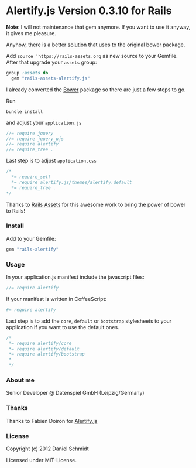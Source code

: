 # Alertify.js Version 0.3.10 for Rails

**Note**: I will not maintenance that gem anymore. If you want to use it anyway, it gives me pleasure. 

Anyhow, there is a better [solution](https://rails-assets.org/) that uses to the original bower package.

Add ```source 'https://rails-assets.org``` as new source to your Gemfile. After that upgrade your ```assets``` group:

```ruby
group :assets do 
  gem "rails-assets-alertify.js"
```

I already converted the [Bower](http://bower.io) package so there are just a few steps to go. 

Run 

```
bundle install
```

and adjust your ```application.js```

```js
//= require jquery
//= require jquery_ujs
//= require alertify
//= require_tree .
```

Last step is to adjust ```application.css```

```css
/*
  *= require_self
  *= require alertify.js/themes/alertify.default
  *= require_tree .
*/
```

Thanks to [Rails Assets](https://rails-assets.org) for this awesome work to bring the power of bower to Rails! 

### Install

Add to your Gemfile:

```ruby
gem "rails-alertify"
```

### Usage

In your application.js manifest include the javascript files:

```js
//= require alertify
```

If your manifest is written in CoffeeScript:

```coffeescript
#= require alertify
```

Last step is to add the <code>core</code>, <code>default</code> or <code>bootstrap</code> stylesheets to your application if you want to use the default ones.

```css
/*
 *= require alertify/core
 *= require alertify/default
 *= require alertify/bootstrap
 *
 */
```

### About me

Senior Developer @ Datenspiel GmbH (Leipzig/Germany)

### Thanks

Thanks to Fabien Doiron for [Alertify.js](https://github.com/fabien-d/alertify.js)

### License

Copyright (c) 2012 Daniel Schmidt

Licensed under MIT-License.

